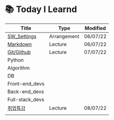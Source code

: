# 📚 Today I Learnd



| Title                         | Type        | Modified |
| ----------------------------- | ----------- | -------- |
| [SW_Settings](./SW_Settings)  | Arrangement | 06/07/22 |
| [Markdown](./Markdown/)       | Lecture     | 06/07/22 |
| [Git/Github](./Git%3AGithub/) | Lecture     | 07/07/22 |
| Python                        |             |          |
| Algorithm                     |             |          |
| DB                            |             |          |
| Front-end_devs                |             |          |
| Back-end_devs                 |             |          |
| Full-stack_devs               |             |          |
| [취업특강](./취업특강)        | Lecture     | 08/07/22 |
|                               |             |          |



